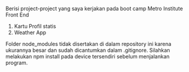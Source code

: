 Berisi project-project yang saya kerjakan pada boot camp Metro Institute Front End
1. Kartu Profil statis
2. Weather App

Folder node_modules tidak disertakan di dalam repository ini karena ukurannya besar dan sudah dicantumkan dalam .gitignore. Silahkan melakukan npm install pada device tersendiri sebelum menjalankan program.
